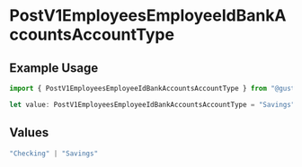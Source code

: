 # PostV1EmployeesEmployeeIdBankAccountsAccountType

## Example Usage

```typescript
import { PostV1EmployeesEmployeeIdBankAccountsAccountType } from "@gusto/embedded-api/models/operations/postv1employeesemployeeidbankaccounts.js";

let value: PostV1EmployeesEmployeeIdBankAccountsAccountType = "Savings";
```

## Values

```typescript
"Checking" | "Savings"
```